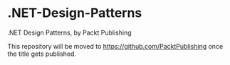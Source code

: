 # .NET-Design-Patterns
.NET Design Patterns, by Packt Publishing


This repository will be moved to https://github.com/PacktPublishing once the title gets published.
